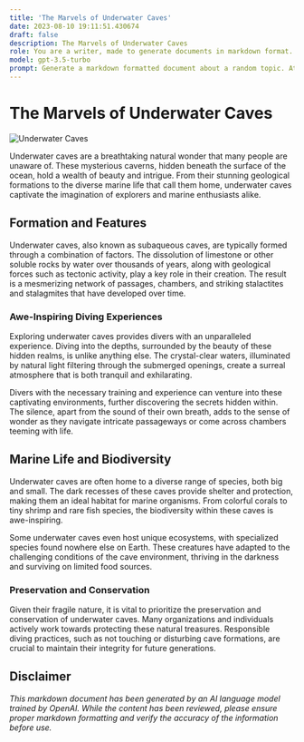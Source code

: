 ```yaml
---
title: 'The Marvels of Underwater Caves'
date: 2023-08-10 19:11:51.430674
draft: false
description: The Marvels of Underwater Caves
role: You are a writer, made to generate documents in markdown format. It is very important that all of the documents you generate are in valid markdown format.
model: gpt-3.5-turbo
prompt: Generate a markdown formatted document about a random topic. At the bottom, include a disclaimer explaining that the document was generated by you. The first line of the document should be the title. Make sure that the entire document is in proper markdown format, using a mix of various tags to make the document visually appealing.
---
```


# The Marvels of Underwater Caves

![Underwater Caves](https://example.com/underwater-caves.jpg)

Underwater caves are a breathtaking natural wonder that many people are unaware of. These mysterious caverns, hidden beneath the surface of the ocean, hold a wealth of beauty and intrigue. From their stunning geological formations to the diverse marine life that call them home, underwater caves captivate the imagination of explorers and marine enthusiasts alike.

## Formation and Features

Underwater caves, also known as subaqueous caves, are typically formed through a combination of factors. The dissolution of limestone or other soluble rocks by water over thousands of years, along with geological forces such as tectonic activity, play a key role in their creation. The result is a mesmerizing network of passages, chambers, and striking stalactites and stalagmites that have developed over time.

### Awe-Inspiring Diving Experiences

Exploring underwater caves provides divers with an unparalleled experience. Diving into the depths, surrounded by the beauty of these hidden realms, is unlike anything else. The crystal-clear waters, illuminated by natural light filtering through the submerged openings, create a surreal atmosphere that is both tranquil and exhilarating.

Divers with the necessary training and experience can venture into these captivating environments, further discovering the secrets hidden within. The silence, apart from the sound of their own breath, adds to the sense of wonder as they navigate intricate passageways or come across chambers teeming with life.

## Marine Life and Biodiversity

Underwater caves are often home to a diverse range of species, both big and small. The dark recesses of these caves provide shelter and protection, making them an ideal habitat for marine organisms. From colorful corals to tiny shrimp and rare fish species, the biodiversity within these caves is awe-inspiring.

Some underwater caves even host unique ecosystems, with specialized species found nowhere else on Earth. These creatures have adapted to the challenging conditions of the cave environment, thriving in the darkness and surviving on limited food sources.

### Preservation and Conservation

Given their fragile nature, it is vital to prioritize the preservation and conservation of underwater caves. Many organizations and individuals actively work towards protecting these natural treasures. Responsible diving practices, such as not touching or disturbing cave formations, are crucial to maintain their integrity for future generations.

## Disclaimer

*This markdown document has been generated by an AI language model trained by OpenAI. While the content has been reviewed, please ensure proper markdown formatting and verify the accuracy of the information before use.*